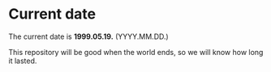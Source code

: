# Current date

The current date is **1999.05.19.** (YYYY.MM.DD.)

This repository will be good when the world ends, so we will know how long it lasted.